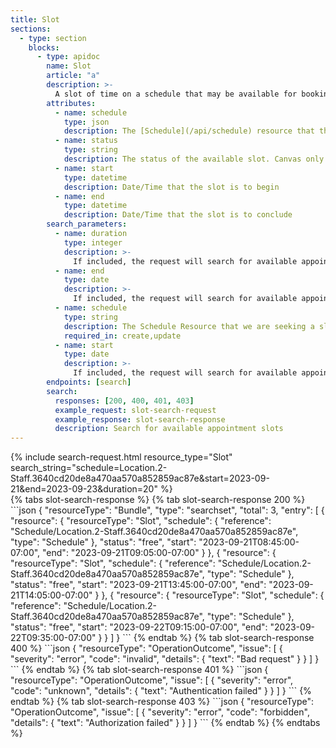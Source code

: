 ```yaml
---
title: Slot
sections:
  - type: section
    blocks:
      - type: apidoc
        name: Slot
        article: "a"
        description: >-
          A slot of time on a schedule that may be available for booking appointments.<br><br>[http://hl7.org/fhir/R4/slot.html](http://hl7.org/fhir/R4/slot.html)
        attributes:
          - name: schedule
            type: json
            description: The [Schedule](/api/schedule) resource that this slot belongs to
          - name: status
            type: string
            description: The status of the available slot. Canvas only returns slots that are available for booking, so this field will always be returned as **free**.
          - name: start
            type: datetime
            description: Date/Time that the slot is to begin
          - name: end
            type: datetime
            description: Date/Time that the slot is to conclude
        search_parameters:
          - name: duration
            type: integer
            description: >-
              If included, the request will search for available appointment slots with the given duration value in minutes. If not provided, a duration of 20 minutes will be used.
          - name: end
            type: date
            description: >-
              If included, the request will search for available appointment slots up until this date. If not included, a week will be used as default (7 days from the start date).
          - name: schedule
            type: string
            description: The Schedule Resource that we are seeking a slot within. The [Schedule](/api/schedule) resource can be used to retrieve a list of Schedule ids.
            required_in: create,update
          - name: start
            type: date
            description: >-
              If included, the request will search for available appointment slots on or after this date. If not included, the current UTC date will be used.
        endpoints: [search]
        search:
          responses: [200, 400, 401, 403]
          example_request: slot-search-request
          example_response: slot-search-response
          description: Search for available appointment slots
---
```


<div id="slot-search-request">
{% include search-request.html resource_type="Slot" search_string="schedule=Location.2-Staff.3640cd20de8a470aa570a852859ac87e&start=2023-09-21&end=2023-09-23&duration=20" %}
</div>

<div id="slot-search-response">
{% tabs slot-search-response %}
{% tab slot-search-response 200 %}
```json
{
    "resourceType": "Bundle",
    "type": "searchset",
    "total": 3,
    "entry":
    [
        {
            "resource":
            {
                "resourceType": "Slot",
                "schedule":
                {
                    "reference": "Schedule/Location.2-Staff.3640cd20de8a470aa570a852859ac87e",
                    "type": "Schedule"
                },
                "status": "free",
                "start": "2023-09-21T08:45:00-07:00",
                "end": "2023-09-21T09:05:00-07:00"
            }
        },
        {
            "resource":
            {
                "resourceType": "Slot",
                "schedule":
                {
                    "reference": "Schedule/Location.2-Staff.3640cd20de8a470aa570a852859ac87e",
                    "type": "Schedule"
                },
                "status": "free",
                "start": "2023-09-21T13:45:00-07:00",
                "end": "2023-09-21T14:05:00-07:00"
            }
        },
        {
            "resource":
            {
                "resourceType": "Slot",
                "schedule":
                {
                    "reference": "Schedule/Location.2-Staff.3640cd20de8a470aa570a852859ac87e",
                    "type": "Schedule"
                },
                "status": "free",
                "start": "2023-09-22T09:15:00-07:00",
                "end": "2023-09-22T09:35:00-07:00"
            }
        }
    ]
}
```
{% endtab %}
{% tab slot-search-response 400 %}
```json
{
  "resourceType": "OperationOutcome",
  "issue": [
    {
      "severity": "error",
      "code": "invalid",
      "details": {
        "text": "Bad request"
      }
    }
  ]
}
```
{% endtab %}
{% tab slot-search-response 401 %}
```json
{
  "resourceType": "OperationOutcome",
  "issue": [
    {
      "severity": "error",
      "code": "unknown",
      "details": {
        "text": "Authentication failed"
      }
    }
  ]
}
```
{% endtab %}
{% tab slot-search-response 403 %}
```json
{
  "resourceType": "OperationOutcome",
  "issue": [
    {
      "severity": "error",
      "code": "forbidden",
      "details": {
        "text": "Authorization failed"
      }
    }
  ]
}
```
{% endtab %}
{% endtabs %}
</div>
